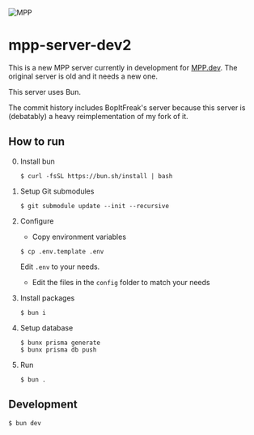 ![MPP](https://github.com/multiplayerpiano/mpp-frontend-v1/blob/master/static/128-piano.png?raw=true)

# mpp-server-dev2

This is a new MPP server currently in development for [MPP.dev](https://www.multiplayerpiano.dev). The original server is old and it needs a new one.

This server uses Bun.

The commit history includes BopItFreak's server because this server is (debatably) a heavy reimplementation of my fork of it.

## How to run

0. Install bun

    ```
    $ curl -fsSL https://bun.sh/install | bash
    ```

1. Setup Git submodules

    ```
    $ git submodule update --init --recursive
    ```

2. Configure

    - Copy environment variables

    ```
    $ cp .env.template .env
    ```

    Edit `.env` to your needs.

    - Edit the files in the `config` folder to match your needs

3. Install packages

    ```
    $ bun i
    ```

4. Setup database

    ```
    $ bunx prisma generate
    $ bunx prisma db push
    ```

5. Run

    ```
    $ bun .
    ```

## Development

```
$ bun dev
```
